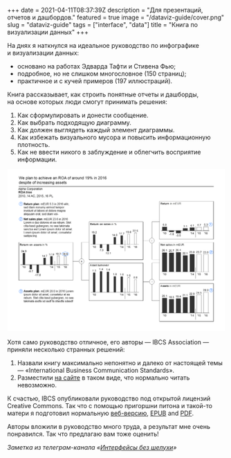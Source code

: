+++
date = 2021-04-11T08:37:39Z
description = "Для презентаций, отчетов и дашбордов."
featured = true
image = "/dataviz-guide/cover.png"
slug = "dataviz-guide"
tags = ["interface", "data"]
title = "Книга по визуализации данных"
+++

На днях я наткнулся на идеальное руководство по инфографике и визуализации данных:

- основано на работах Эдварда Тафти и Стивена Фью;
- подробное, но не слишком многословное (150 страниц);
- практичное и с кучей примеров (197 иллюстраций).

Книга рассказывает, как строить понятные отчеты и дашборды, на основе которых люди смогут принимать решения:

1. Как сформулировать и донести сообщение.
2. Как выбрать подходящую диаграмму.
3. Как должен выглядеть каждый элемент диаграммы.
4. Как избежать визуального мусора и повысить информационную плотность.
5. Как не ввести никого в заблуждение и облегчить восприятие информации.

<p><img alt="Пример отчета из книги" src="dataviz-guide-sample.png" class="img-bordered-thin"></p>

Хотя само руководство отличное, его авторы — IBCS Association — приняли несколько странных решений:

1. Назвали книгу максимально непонятно и далеко от настоящей темы — «International Business Communication Standards».
2. Разместили [на сайте](https://www.ibcs.com/standards/) в таком виде, что нормально читать невозможно.

К счастью, IBCS опубликовали руководство под открытой лицензий Creative Commons. Так что с помощью пригоршни питона и такой-то матери я подготовил нормальную [веб-версию](https://github.com/nalgeon/dataviz), [EPUB](https://github.com/nalgeon/dataviz/releases/download/1.1/data-visualization-guide.epub) and [PDF](https://github.com/nalgeon/dataviz/releases/download/1.1/data-visualization-guide.pdf).

Авторы вложили в руководство много труда, а результат мне очень понравился. Так что предлагаю вам тоже оценить!

<div class="row">
<div class="col-xs-12 col-sm-10 col-md-8"><p><em>Заметка из телеграм-канала <span class="nowrap"><i class="far fa-star color-sin"></i> «<a href="https://t.me/dangry">Интерфейсы без шелухи</a>»</span></em></p></div>
</div>



